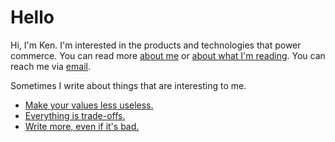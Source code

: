# Hello

Hi, I'm Ken. I'm interested in the products and technologies that power commerce. You can read more [about me](/bio.md) or [about what I'm reading](/reading.md).
You can reach me via [email](mailto:replacewithmyname@knowingken.com).

Sometimes I write about things that are interesting to me.

* [Make your values less useless.](/values.md)
* [Everything is trade-offs.](/tradeoffs.md)
* [Write more, even if it's bad.](/write-bad.md)
